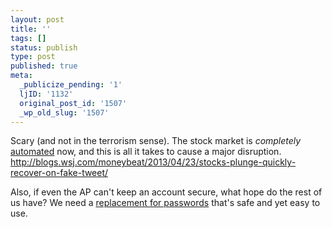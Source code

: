 ```yaml
---
layout: post
title: ''
tags: []
status: publish
type: post
published: true
meta:
  _publicize_pending: '1'
  ljID: '1132'
  original_post_id: '1507'
  _wp_old_slug: '1507'
---
```

Scary (and not in the terrorism sense).  The stock market is <em>completely</em> <a href="http://www.radiolab.org/2013/feb/05/million-dollar-microsecond/">automated</a> now, and this is all it takes to cause a major disruption.  <a href="http://blogs.wsj.com/moneybeat/2013/04/23/stocks-plunge-quickly-recover-on-fake-tweet/">http://blogs.wsj.com/moneybeat/2013/04/23/stocks-plunge-quickly-recover-on-fake-tweet/</a>

Also, if even the AP can't keep an account secure, what hope do the rest of us have?  We need a <a href="http://www.wired.com/gadgetlab/2012/11/ff-mat-honan-password-hacker/">replacement for passwords</a> that's safe and yet easy to use.
